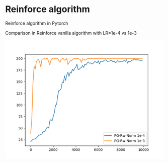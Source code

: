 # Reinforce algorithm

Reinforce algorithm in Pytorch

Comparison in Reinforce vanilla algorithm with LR=1e-4 vs 1e-3 

![alt text](reinforce-1e-4vs1e-3.png)
